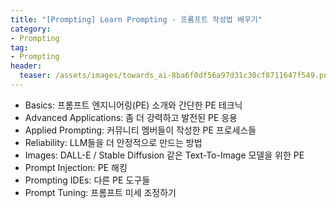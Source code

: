 ```yaml
---
title: "[Prompting] Learn Prompting - 프롬프트 작성법 배우기"
category: 
- Prompting
tag:
- Prompting
header:
  teaser: /assets/images/towards_ai-8ba6f0df56a97d31c30cf8711647f549.png
---
```


* Basics: 프롬프트 엔지니어링(PE) 소개와 간단한 PE 테크닉
* Advanced Applications: 좀 더 강력하고 발전된 PE 응용
* Applied Prompting: 커뮤니티 멤버들이 작성한 PE 프로세스들
* Reliability: LLM들을 더 안정적으로 만드는 방법
* Images: DALL-E / Stable Diffusion 같은 Text-To-Image 모델을 위한 PE
* Prompt Injection: PE 해킹
* Prompting IDEs: 다른 PE 도구들
* Prompt Tuning: 프롬프트 미세 조정하기

